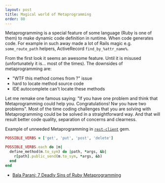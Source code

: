 ```yaml
---
layout: post
title: Magical world of Metaprogramming
order: 80
---
```


Metaprogramming is a special feature of some language (Ruby is one of them) to make dynamic code definition in runtime. When code generates code. For example in such away made a lot of Rails magic e.g. `some_route_path` helpers, ActiveRecord `find_by_%attr_name%`. 

From the first look it seems an awesome feature. Until it is misused (unfortunately it is... most of the times).
The downsides of metaprogramming are:

* "WTF this method comes from ?" issue
* hard to locate method source code
* IDE autocomplete can't locate these methods

Let me remake one famous saying: "If you have one problem and think that Metaprogramming could help you. Congratulations! Nw you have two problems".
Most of the time coding challenges that you are solving with Metaprogramming could be be solved in a straightforward way. And that will result better code quality, separation of concerns and clearness.

Example of unneeded Metaprogramming in [`rest-client`](https://github.com/rest-client/rest-client/blob/master/bin/restclient) gem.

```ruby
POSSIBLE_VERBS = ['get', 'put', 'post', 'delete']

POSSIBLE_VERBS.each do |m|
  define_method(m.to_sym) do |path, *args, &b|
    r[path].public_send(m.to_sym, *args, &b)
  end
end
```

* [Bala Paranj: 7 Deadly Sins of Ruby Metaprogramming](https://www.codeschool.com/blog/2015/04/24/7-deadly-sins-of-ruby-metaprogramming/)
